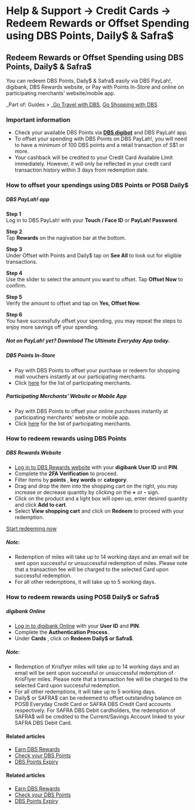 # Help & Support -> Credit Cards -> Redeem Rewards or Offset Spending using DBS Points, Daily$ & Safra$

## Redeem Rewards or Offset Spending using DBS Points, Daily$ & Safra$

You can redeem DBS Points, Daily$ & Safra$ easily via DBS PayLah!, digibank, DBS Rewards website, or Pay with Points In-Store and online on participating merchants’ website/mobile app.

_Part of: Guides > _[Go Travel with DBS](https://www.dbs.com.sg/personal/support/guide-travel.html), [Go Shopping with DBS](https://www.dbs.com.sg/personal/support/guide-shopping.html)

  


### Important information

  * Check your available DBS Points via [**DBS digibot**](https://chatbanking.dbs.com/mbsg/GCE/C110DVC001) and DBS PayLah! app.
  * To offset your spending with DBS Points on DBS PayLah!, you will need to have a minimum of 100 DBS points and a retail transaction of S$1 or more.
  * Your cashback will be credited to your Credit Card Available Limit immediately. However, it will only be reflected in your credit card transaction history within 3 days from redemption date.



### How to offset your spendings using DBS Points or POSB Daily$

#####  DBS PayLah! app

**Step 1**  
Log in to DBS PayLah! with your **Touch / Face ID** or **PayLah! Password**. 

**Step 2**  
Tap **Rewards** on the nagivation bar at the bottom. 

**Step 3**  
Under Offset with Points and Daily$ tap on **See All** to look out for eligible transactions. 

**Step 4**  
Use the slider to select the amount you want to offset. Tap **Offset Now** to confirm. 

**Step 5**  
Verify the amount to offset and tap on **Yes, Offset Now**. 

**Step 6**  
You have successfully offset your spending, you may repeat the steps to enjoy more savings off your spending. 

##### Not on PayLah! yet? Download The Ultimate Everyday App today.

[](https://itunes.apple.com/sg/app/dbs-paylah!/id878528688?mt=8) [](https://play.google.com/store/apps/details?id=com.dbs.dbspaylah) [](https://appgallery.cloud.huawei.com/marketshare/app/C101928137?locale=en_GB&source=appshare&subsource=C101928137)

#####  DBS Points In-Store

  * Pay with DBS Points to offset your purchase or redeem for shopping mall vouchers instantly at our participating merchants.
  * Click [here](https://www.dbs.com.sg/personal/cards/rewards/card-rewards#slideToN101AC) for the list of participating merchants.



#####  Participating Merchants’ Website or Mobile App

  * Pay with DBS Points to offset your online purchases instantly at participating merchants’ website or mobile app.
  * Click [here](https://www.dbs.com.sg/personal/cards/rewards/card-rewards#slideToN10198) for the list of participating merchants.



### How to redeem rewards using DBS Points

#####  DBS Rewards Website

  * [Log in to DBS Rewards website](https://rewards.dbs.com/) with your **digibank User ID** and **PIN**.
  * Complete the **2FA Verification** to proceed.
  * Filter items by **points** , **key words** or **category**.
  * Drag and drop the item into the shopping cart on the right, you may increase or decrease quantity by clicking on the **+** or **-** sign.
  * Click on the product and a light box will open up, enter desired quantity and click **Add to cart**.
  * Select **View shopping cart** and click on **Redeem** to proceed with your redemption.

[Start redeeming now](https://rewards.dbs.com/)   


##### Note:

  * Redemption of miles will take up to 14 working days and an email will be sent upon successful or unsuccessful redemption of miles. Please note that a transaction fee will be charged to the selected Card upon successful redemption.
  * For all other redemptions, it will take up to 5 working days. 



### How to redeem rewards using POSB Daily$ or Safra$

#####  digibank Online

  * [Log in to digibank Online](https://internet-banking.dbs.com.sg/) with your **User ID** and **PIN**.
  * Complete the **Authentication Process**.
  * Under **Cards** , click on **Redeem Daily$ or Safra$**.

  


##### Note:

  * Redemption of Krisflyer miles will take up to 14 working days and an email will be sent upon successful or unsuccessful redemption of KrisFlyer miles. Please note that a transaction fee will be charged to the selected Card upon successful redemption.
  * For all other redemptions, it will take up to 5 working days. 
  * Daily$ or SAFRA$ can be redeemed to offset outstanding balance on POSB Everyday Credit Card or SAFRA DBS Credit Card accounts respectively. For SAFRA DBS Debit cardholders, the redemption of SAFRA$ will be credited to the Current/Savings Account linked to your SAFRA DBS Debit Card. 



#### Related articles

  * [Earn DBS Rewards](https://www.dbs.com.sg/personal/support/card-rewards-earn-dbs-points.html)
  * [Check your DBS Points](https://www.dbs.com.sg/personal/support/card-rewards-checking-your-dbs-points.html)
  * [DBS Points Expiry](https://www.dbs.com.sg/personal/support/card-rewards-dbs-points-expiry.html)



#### Related articles

  * [Earn DBS Rewards](https://www.dbs.com.sg/personal/support/card-rewards-earn-dbs-points.html)
  * [Check your DBS Points](https://www.dbs.com.sg/personal/support/card-rewards-checking-your-dbs-points.html)
  * [DBS Points Expiry](https://www.dbs.com.sg/personal/support/card-rewards-dbs-points-expiry.html)



